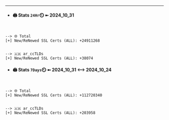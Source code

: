 

---
- #### 🖨️ **Stats** `24Hr`⏲️ ➼ 2024_10_31
```console


--> 🌐 Total
[+] New/ReNewed SSL Certs (ALL): +24911268


--> 🇦🇷 ar_ccTLDs
[+] New/ReNewed SSL Certs (ALL): +38074

```

- #### 🖨️ **Stats** `7Days`⏲️ ➼ 2024_10_31 <--> 2024_10_24
```console


--> 🌐 Total
[+] New/ReNewed SSL Certs (ALL): +112720340


--> 🇦🇷 ar_ccTLDs
[+] New/ReNewed SSL Certs (ALL): +203958

```

